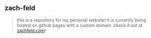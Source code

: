 ## zach-feld

> this is a repository for my personal website!
> it is currently being hosted on github pages with a custom domain.
> check it out at [zachfeld.com](https://zachfeld.com)!
